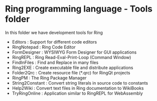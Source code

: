 Ring programming language - Tools folder
========================================

In this folder we have development tools for Ring 

* Editors	  : Support for different code editors
* RingNotepad     : Ring Code Editor 
* FormDesigner    : WYSIWYG Form Designer for GUI applications
* RingREPL        : Ring Read-Eval-Print-Loop (Command Window)
* FindInFiles     : Find and Replace in many files
* Ring2EXE	  : Create executable file and distribute applications
* Folder2Qrc	  : Create resource file (*.qrc) for RingQt projects 
* RingPM	  : The Ring Package Manager
* String2Constant : Convert string literals in source code to constants
* Help2Wiki	  : Convert text files in Ring documentation to WikiBooks
* TryRingOnline   : Application similar to RingREPL for WebAssembly


